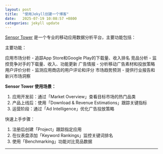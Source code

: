 ```yaml
---
layout: post
title:  "使用Jekyll创建一个博客"
date:   2025-07-19 10:08:57 +0800
categories: jekyll update
---
```



[Sensor Tower](https://app.sensortower.com/) 是一个专业的移动应用数据分析平台，主要功能包括：

主要功能：

应用市场分析 - 追踪App Store和Google Play的下载量、收入排名
竞品分析 - 监控竞争对手的下载量、收入、功能更新
广告情报 - 分析移动广告素材和投放策略
用户评价分析 - 监测应用商店的用户评论和评分
市场趋势预测 - 提供行业报告和新兴市场洞察

<!-- 新增内容 -->
**Sensor Tower 使用场景：**
1. 应用开发前：通过「Market Overview」查看目标市场的热门品类
2. 产品上线后：使用「Download & Revenue Estimations」跟踪关键指标
3. 运营阶段：通过「Ad Intelligence」优化广告投放策略

快速上手步骤：
1. 注册后创建「Project」跟踪指定应用
2. 在仪表盘添加「Keyword Rankings」监控关键词排名
3. 使用「Benchmarking」功能对比竞品数据
<!-- 结束新增内容 -->

---------------------------------------------------------------
















